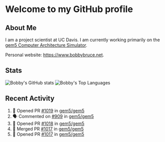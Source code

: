 # Welcome to my GitHub profile

## About Me

I am a project scientist at UC Davis. I am currently working primarily on the [gem5 Computer Architecture Simulator](https://github.com/gem5).

Personal website: <https://www.bobbybruce.net>.

## Stats

![Bobby's GitHub stats](https://github-readme-stats.vercel.app/api?username=bobbyrbruce&show_icons=true&theme=responsive&include_all_commits=true&count_private=true&show=reviews&disable_animations=true)
![Bobby's Top Languages ](https://github-readme-stats.vercel.app/api/top-langs/?username=bobbyrbruce&layout=compact&theme=responsive&count_private=true&langs_count=10&disable_animations=true)

## Recent Activity

<!--START_SECTION:activity-->
1. 💪 Opened PR [#1019](https://github.com/gem5/gem5/pull/1019) in [gem5/gem5](https://github.com/gem5/gem5)
2. 🗣 Commented on [#909](https://github.com/gem5/gem5/issues/909#issuecomment-2053827016) in [gem5/gem5](https://github.com/gem5/gem5)
3. 💪 Opened PR [#1018](https://github.com/gem5/gem5/pull/1018) in [gem5/gem5](https://github.com/gem5/gem5)
4. 🎉 Merged PR [#1017](https://github.com/gem5/gem5/pull/1017) in [gem5/gem5](https://github.com/gem5/gem5)
5. 💪 Opened PR [#1017](https://github.com/gem5/gem5/pull/1017) in [gem5/gem5](https://github.com/gem5/gem5)
<!--END_SECTION:activity-->
